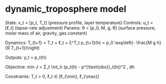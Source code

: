 # dynamic_troposphere model

State: x_t = [p_t, T_t]  (pressure profile, layer temperature)
Controls: u_t = [ℓ_t]  (lapse-rate adjustment)
Params: θ = [p_0, M, g, R]  (surface pressure, molar mass of air, gravity, gas constant)

Dynamics:
T_{t+1} = T_t + ℓ_t + ξ^T_t
p_{t+1}(h) = p_0 \exp\left(- \frac{M g h}{R T_{t+1}}\right)

Outputs:
y_t = p_t(h)

Objective:
min J = Σ_t \int_h (p_t(h) - p^{\text{obs}}_t(h))^2 \, dh

Constraints:
T_t > 0,  ℓ_t ∈ [ℓ_{\min}, ℓ_{\max}]
